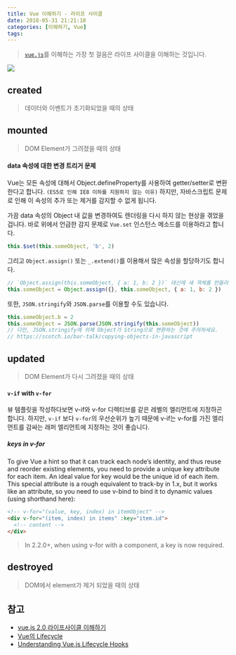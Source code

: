 ```yaml
---
title: Vue 이해하기 - 라이프 사이클
date: 2018-05-31 21:21:18
categories: [이해하기, Vue]
tags:
---
```


> [`vue.js`](https://vuejs.org/v2/guide/instance.html#Lifecycle-Diagram)를 이해하는 가장 첫 걸음은 라이프 사이클을 이해하는 것입니다.  

![](/images/vue/vue-life-cycle.png)  

## created  
> 데이터와 이벤트가 초기화되었을 때의 상태  

## mounted  
> DOM Element가 그려졌을 때의 상태    

#### data 속성에 대한 변경 트리거 문제
Vue는 모든 속성에 대해서 Object.defineProperty를 사용하여 getter/setter로 변환한다고 합니다. `(ES5로 인해 IE8 이하를 지원하지 않는 이유)` 하지만, 자바스크립트 문제로 인해 이 속성의 추가 또는 제거를 감지할 수 없게 됩니다.  

가끔 data 속성의 Object 내 값을 변경하여도 렌더링을 다시 하지 않는 현상을 겪었을 겁니다. 바로 위에서 언급한 감지 문제로 `Vue.set` 인스턴스 메소드를 이용하라고 합니다.  
```js
this.$set(this.someObject, 'b', 2)
```
그리고 `Object.assign()` 또는 `_.extend()`를 이용해서 많은 속성을 할당하기도 합니다.  

```js
// `Object.assign(this.someObject, { a: 1, b: 2 })` 대신에 새 객체를 만들라고 합니다.
this.someObject = Object.assign({}, this.someObject, { a: 1, b: 2 })
```

또한, `JSON.stringify`와 `JSON.parse`를 이용할 수도 있습니다.  
```js
this.someObject.b = 2
this.someObject = JSON.parse(JSON.stringify(this.someObject))
// 다만, JSON.stringify에 의해 Object가 String으로 변환하는 것에 주의하세요.
// https://scotch.io/bar-talk/copying-objects-in-javascript
```

## updated  
> DOM Element가 다시 그려졌을 때의 상태  

#### `v-if` with `v-for`  
뷰 템플릿을 작성하다보면 v-if와 v-for 디렉티브를 같은 레벨의 엘리먼트에 지정하곤 합니다. 하지만, `v-if` 보다 `v-for`의 우선순위가 높기 때문에 v-if는 v-for를 가진 엘리먼트를 감싸는 래퍼 엘리먼트에 지정하는 것이 좋습니다.  

##### keys in v-for  
To give Vue a hint so that it can track each node’s identity, and thus reuse and reorder existing elements, you need to provide a unique key attribute for each item. An ideal value for key would be the unique id of each item. This special attribute is a rough equivalent to track-by in 1.x, but it works like an attribute, so you need to use v-bind to bind it to dynamic values (using shorthand here):  

```html
<!-- v-for="(value, key, index) in itemObject" -->
<div v-for="(item, index) in items" :key="item.id">
  <!-- content -->
</div>
```

> In 2.2.0+, when using v-for with a component, a key is now required.

## destroyed  
> DOM에서 element가 제거 되었을 때의 상태  


## 참고  
- [vue.js 2.0 라이프사이클 이해하기](https://medium.com/witinweb/vue-js-%EB%9D%BC%EC%9D%B4%ED%94%84%EC%82%AC%EC%9D%B4%ED%81%B4-%EC%9D%B4%ED%95%B4%ED%95%98%EA%B8%B0-7780cdd97dd4)  
- [Vue의 Lifecycle](http://blog.martinwork.co.kr/vuejs/2018/02/05/vue-lifecycle-hooks.html)
- [Understanding Vue.js Lifecycle Hooks](https://alligator.io/vuejs/component-lifecycle/)  
